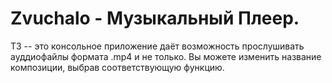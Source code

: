# Zvuchalo - Музыкальный Плеер.



ТЗ -- это консольное приложение даёт возможность прослушивать ауддиофайлы формата .mp4 и не только. Вы можете изменить название композиции, выбрав соответствующую функцию.
